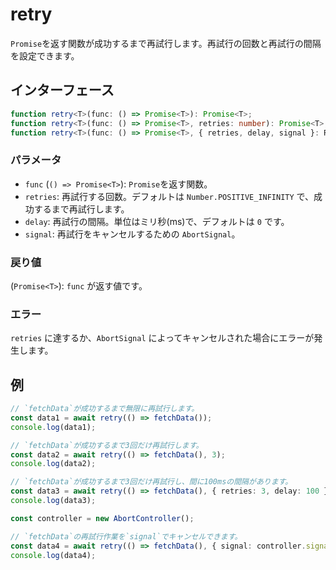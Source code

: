 # retry

`Promise`を返す関数が成功するまで再試行します。再試行の回数と再試行の間隔を設定できます。

## インターフェース

```typescript
function retry<T>(func: () => Promise<T>): Promise<T>;
function retry<T>(func: () => Promise<T>, retries: number): Promise<T>;
function retry<T>(func: () => Promise<T>, { retries, delay, signal }: RetryOptions): Promise<T>;
```

### パラメータ

- `func` (`() => Promise<T>`): `Promise`を返す関数。
- `retries`: 再試行する回数。デフォルトは `Number.POSITIVE_INFINITY` で、成功するまで再試行します。
- `delay`: 再試行の間隔。単位はミリ秒(ms)で、デフォルトは `0` です。
- `signal`: 再試行をキャンセルするための `AbortSignal`。

### 戻り値

(`Promise<T>`): `func` が返す値です。

### エラー

`retries` に達するか、`AbortSignal` によってキャンセルされた場合にエラーが発生します。

## 例

```typescript
// `fetchData`が成功するまで無限に再試行します。
const data1 = await retry(() => fetchData());
console.log(data1);

// `fetchData`が成功するまで3回だけ再試行します。
const data2 = await retry(() => fetchData(), 3);
console.log(data2);

// `fetchData`が成功するまで3回だけ再試行し、間に100msの間隔があります。
const data3 = await retry(() => fetchData(), { retries: 3, delay: 100 });
console.log(data3);

const controller = new AbortController();

// `fetchData`の再試行作業を`signal`でキャンセルできます。
const data4 = await retry(() => fetchData(), { signal: controller.signal });
console.log(data4);
```

